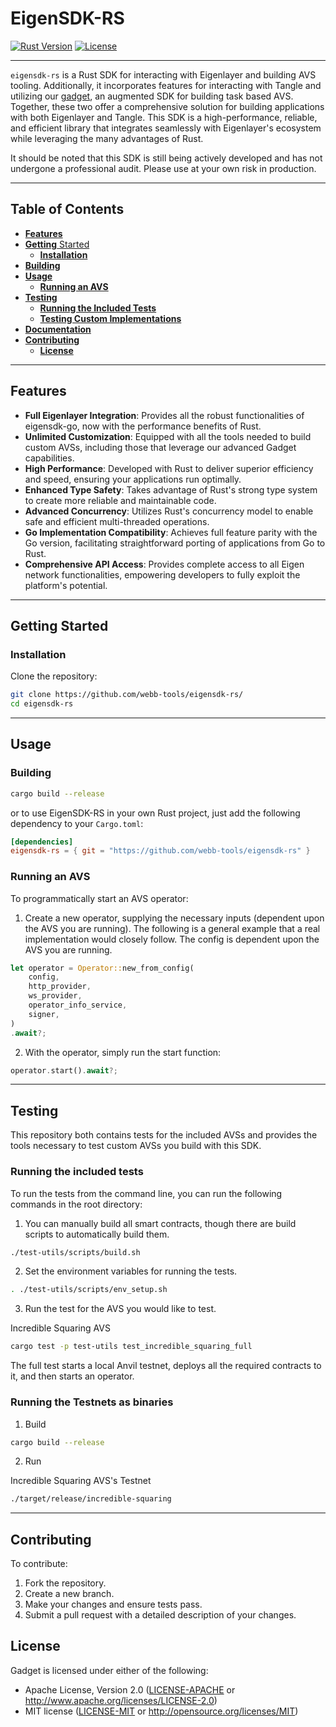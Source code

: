# EigenSDK-RS

[![Rust Version](https://img.shields.io/badge/rust-1.74.0%2B-blue.svg)](https://www.rust-lang.org)
[![License](https://img.shields.io/badge/License-MIT-blue.svg)](https://opensource.org/licenses/Apache-2.0)

---

`eigensdk-rs` is a Rust SDK for interacting with Eigenlayer and building AVS tooling. Additionally, it incorporates features for interacting with Tangle and utilizing our [gadget](https://github.com/webb-tools/gadget), an augmented SDK for building task based AVS. Together, these two offer a comprehensive solution for building applications with both Eigenlayer and Tangle. This SDK is a high-performance, reliable, and efficient library that integrates seamlessly with Eigenlayer's ecosystem while leveraging the many advantages of Rust.

It should be noted that this SDK is still being actively developed and has not undergone a professional audit. Please use at your own risk in production.

---
## Table of Contents
- [**Features**](#features)
- [**Getting** Started](#getting-started)
    - [**Installation**](#installation)
- [**Building**](#building)
- [**Usage**](#usage)
  - [**Running an AVS**](#running-an-avs)
- [**Testing**](#testing)
    - [**Running the Included Tests**](#running-the-included-tests)
    - [**Testing Custom Implementations**](#testing-custom-implementations)
- [**Documentation**](#documentation)
- [**Contributing**](#contributing)
  - [**License**](#license)

---
## Features

- **Full Eigenlayer Integration**: Provides all the robust functionalities of eigensdk-go, now with the performance benefits of Rust.
- **Unlimited Customization**: Equipped with all the tools needed to build custom AVSs, including those that leverage our advanced Gadget capabilities.
- **High Performance**: Developed with Rust to deliver superior efficiency and speed, ensuring your applications run optimally.
- **Enhanced Type Safety**: Takes advantage of Rust's strong type system to create more reliable and maintainable code.
- **Advanced Concurrency**: Utilizes Rust's concurrency model to enable safe and efficient multi-threaded operations.
- **Go Implementation Compatibility**: Achieves full feature parity with the Go version, facilitating straightforward porting of applications from Go to Rust.
- **Comprehensive API Access**: Provides complete access to all Eigen network functionalities, empowering developers to fully exploit the platform's potential.

---
## Getting Started

### Installation

Clone the repository:

```bash
git clone https://github.com/webb-tools/eigensdk-rs/
cd eigensdk-rs
```

---
## Usage

### Building
```bash
cargo build --release
```
or to use EigenSDK-RS in your own Rust project, just add the following dependency to your `Cargo.toml`:
```toml
[dependencies]
eigensdk-rs = { git = "https://github.com/webb-tools/eigensdk-rs" }
```

### Running an AVS
To programmatically start an AVS operator:

1. Create a new operator, supplying the necessary inputs (dependent upon the AVS you are running). The following is a general example that a real implementation would closely follow. The config is dependent upon the AVS you are running.
```rust
let operator = Operator::new_from_config(
	config,
	http_provider,
	ws_provider,
	operator_info_service,
	signer,
)
.await?;
```
2. With the operator, simply run the start function:
```rust
operator.start().await?;
```
---
## Testing
This repository both contains tests for the included AVSs and provides the tools necessary to test custom AVSs you build with this SDK.

### Running the included tests
To run the tests from the command line, you can run the following commands in the root directory:

1. You can manually build all smart contracts, though there are build scripts to automatically build them.

```bash
./test-utils/scripts/build.sh
```

2. Set the environment variables for running the tests.

```bash
. ./test-utils/scripts/env_setup.sh
```

3. Run the test for the AVS you would like to test.

Incredible Squaring AVS
```bash
cargo test -p test-utils test_incredible_squaring_full
```

The full test starts a local Anvil testnet, deploys all the required contracts to it, and then starts an operator.

### Running the Testnets as binaries

1. Build
```bash
cargo build --release
```

2. Run

Incredible Squaring AVS's Testnet
```bash
./target/release/incredible-squaring
```

---
## Contributing

To contribute:

1. Fork the repository.
2. Create a new branch.
3. Make your changes and ensure tests pass.
4. Submit a pull request with a detailed description of your changes.

## License
Gadget is licensed under either of the following:
* Apache License, Version 2.0
  ([LICENSE-APACHE](LICENSE-APACHE) or http://www.apache.org/licenses/LICENSE-2.0)
* MIT license
  ([LICENSE-MIT](LICENSE-MIT) or http://opensource.org/licenses/MIT)
